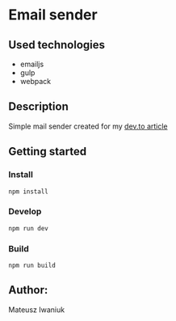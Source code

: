 # Email sender

## Used technologies 
- emailjs
- gulp
- webpack

## Description
Simple mail sender created for my [dev.to article](https://dev.to/iwaniukooo11/send-e-mails-directly-from-front-end-with-js-5d7d)

## Getting started

### Install 

```
npm install
```

### Develop
```
npm run dev
```

### Build
```
npm run build
```

## Author:
Mateusz Iwaniuk


